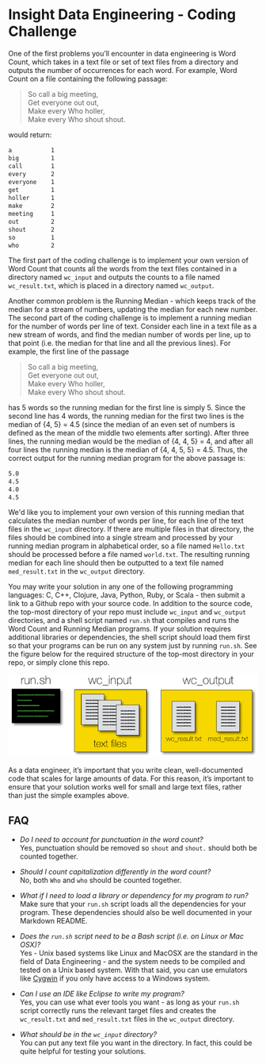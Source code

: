 Insight Data Engineering - Coding Challenge
===========================================================

One of the first problems you’ll encounter in data engineering is Word Count, which takes in a text file or set of text files from a directory and outputs the number of occurrences for each word.  For example, Word Count on a file containing the following passage:

> So call a big meeting,  
Get everyone out out,  
Make every Who holler,  
Make every Who shout shout.  

would return:

	a			1
	big			1  
	call		1  
	every		2  
	everyone	1  
	get			1  
	holler		1  
	make		2  
	meeting		1  
	out			2  
	shout		2  
	so			1  
	who			2  

The first part of the coding challenge is to implement your own version of Word Count that counts all the words from the text files contained in a directory named `wc_input` and outputs the counts to a file named `wc_result.txt`, which is placed in a directory named `wc_output`.

Another common problem is the Running Median - which keeps track of the median for a stream of numbers, updating the median for each new number.  The second part of the coding challenge is to implement a running median for the number of words per line of text.  Consider each line in a text file as a new stream of words, and find the median number of words per line, up to that point (i.e. the median for that line and all the previous lines).  For example, the first line of the passage

> So call a big meeting,  
Get everyone out out,  
Make every Who holler,  
Make every Who shout shout.  

has 5 words so the running median for the first line is simply 5.  Since the second line has 4 words, the running median for the first two lines is the median of {4, 5} = 4.5 (since the median of an even set of numbers is defined as the mean of the middle two elements after sorting).  After three lines, the running median would be the median of {4, 4, 5} = 4, and after all four lines the running median is the median of {4, 4, 5, 5} = 4.5.  Thus, the correct output for the running median program for the above passage is:

	5.0  
	4.5  
	4.0  
	4.5  

We'd like you to implement your own version of this running median that calculates the median number of words per line, for each line of the text files in the `wc_input` directory.  If there are multiple files in that directory, the files should be combined into a single stream and processed by your running median program in alphabetical order, so a file named `Hello.txt` should be processed before a file named `world.txt`.  The resulting running median for each line should then be outputted to a text file named `med_result.txt` in the `wc_output` directory.

You may write your solution in any one of the following programming languages: C, C++, Clojure, Java, Python, Ruby, or Scala - then submit a link to a Github repo with your source code.  In addition to the source code, the top-most directory of your repo must include `wc_input` and `wc_output` directories, and a shell script named `run.sh` that compiles and runs the Word Count and Running Median programs.  If your solution requires additional libraries or dependencies, the shell script should load them first so that your programs can be run on any system just by running `run.sh`.  See the figure below for the required structure of the top-most directory in your repo, or simply clone this repo.

![Example Repo Structure](images/directory-pic.png)

As a data engineer, it’s important that you write clean, well-documented code that scales for large amounts of data.  For this reason, it’s important to ensure that your solution works well for small and large text files, rather than just the simple examples above. 


## FAQ

* *Do I need to account for punctuation in the word count?*  
Yes, punctuation should be removed so `shout` and `shout.` should both be counted together.

* *Should I count capitalization differently in the word count?*  
No, both `Who` and `who` should be counted together.

* *What if I need to load a library or dependency for my program to run?*  
Make sure that your `run.sh` script loads all the dependencies for your program.  These dependencies should also be well documented in your Markdown README.

* *Does the `run.sh` script need to be a Bash script (i.e. on Linux or Mac OSX)?*  
Yes - Unix based systems like Linux and MacOSX are the standard in the field of Data Engineering - and the system needs to be compiled and tested on a Unix based system.  With that said, you can use emulators like [Cygwin](https://www.cygwin.com/) if you only have access to a Windows system.

* *Can I use an IDE like Eclipse to write my program?*  
Yes, you can use what ever tools you want -  as long as your `run.sh` script correctly runs the relevant target files and creates the `wc_result.txt` and `med_result.txt` files in the `wc_output` directory.

* *What should be in the `wc_input` directory?*  
You can put any text file you want in the directory.  In fact, this could be quite helpful for testing your solutions.

